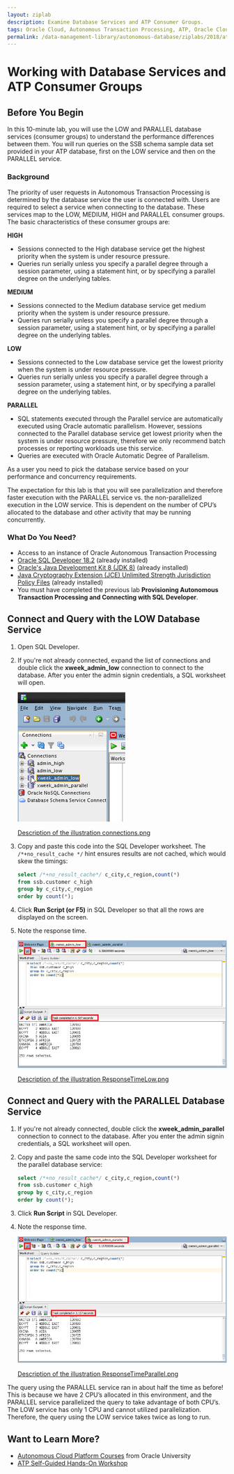 ```yaml
---
layout: ziplab
description: Examine Database Services and ATP Consumer Groups.
tags: Oracle Cloud, Autonomous Transaction Processing, ATP, Oracle Cloud Infrastructure, OCI
permalink: /data-management-library/autonomous-database/ziplabs/2018/atp-services/index.html
---
```

# Working with Database Services and ATP Consumer Groups #

## Before You Begin ##
In this 10-minute lab, you will use the LOW and PARALLEL database services (consumer groups) to understand the performance differences between them. You will run queries on the SSB schema sample data set provided in your ATP database, first on the LOW service and then on the PARALLEL service. 

### Background ###
The priority of user requests in Autonomous Transaction Processing is determined by the database service the user is connected with. Users are required to select a service when connecting to the database. These services map to the LOW, MEDIUM, HIGH and PARALLEL consumer groups. The basic characteristics of these consumer groups are:

**HIGH**
* Sessions connected to the High database service get the highest priority when the system is under resource pressure.
* Queries run serially unless you specify a parallel degree through a session parameter, using a statement hint, or by specifying a parallel degree on the underlying tables.

**MEDIUM**
* Sessions connected to the Medium database service get medium priority when the system is under resource pressure.
* Queries run serially unless you specify a parallel degree through a session parameter, using a statement hint, or by specifying a parallel degree on the underlying tables.

**LOW**
* Sessions connected to the Low database service get the lowest priority when the system is under resource pressure.
* Queries run serially unless you specify a parallel degree through a session parameter, using a statement hint, or by specifying a parallel degree on the underlying tables.

**PARALLEL**
* SQL statements executed through the Parallel service are automatically executed using Oracle automatic parallelism. However, sessions connected to the Parallel database service get lowest priority when the system is under resource pressure, therefore we only recommend batch processes or reporting workloads use this service.
* Queries are executed with Oracle Automatic Degree of Parallelism.

As a user you need to pick the database service based on your performance and concurrency requirements.

The expectation for this lab is that you will see parallelization and therefore faster execution with the PARALLEL service vs. the non-parallelized execution in the LOW service. This is dependent on the number of CPU’s allocated to the database and other activity that may be running concurrently.


### What Do You Need? ###
* Access to an instance of Oracle Autonomous Transaction Processing
* [Oracle SQL Developer 18.2](http://www.oracle.com/technetwork/developer-tools/sql-developer/overview/index.html)  (already installed)
* [Oracle's Java Development Kit 8 (JDK 8)](http://www.oracle.com/technetwork/java/javase/downloads/index.html) (already installed)
* [Java Cryptography Extension (JCE) Unlimited Strength Jurisdiction Policy Files](https://www.oracle.com/technetwork/java/javase/downloads/jce8-download-2133166.html) (already installed)
* You must have completed the previous lab **Provisioning Autonomous Transaction Processing and Connecting with SQL Developer**.


## Connect and Query with the LOW Database Service ##
1. Open SQL Developer. 
2. If you're not already connected, expand the list of connections and double click the **xweek_admin_low** connection to connect to the database. After you enter the admin signin credentials, a SQL worksheet will open.

    ![](img/connections.png)

    [Description of the illustration connections.png](files/connections.png)

3. Copy and paste this code into the SQL Developer worksheet. The `/*+no_result_cache */` hint ensures results are not cached, which would skew the timings:

   ````SQL
   select /*+no_result_cache*/ c_city,c_region,count(*) 
   from ssb.customer c_high
   group by c_city,c_region
   order by count(*);
   ````

4. Click **Run Script (or F5)** in SQL Developer so that all the rows are displayed on the screen.
5. Note the response time.
    
    ![](img/ResponseTimeLow.png)

    [Description of the illustration ResponseTimeLow.png](files/ResponseTimeLow.txt)


## Connect and Query with the PARALLEL Database Service ##
1. If you're not already connected, double click the **xweek_admin_parallel** connection to connect to the database. After you enter the admin signin credentials, a SQL worksheet will open.
2. Copy and paste the same code into the SQL Developer worksheet for the parallel database service:

   ````SQL
   select /*+no_result_cache*/ c_city,c_region,count(*) 
   from ssb.customer c_high
   group by c_city,c_region
   order by count(*);
   ````

3. Click **Run Script** in SQL Developer.
4. Note the response time.
    
    ![](img/ResponseTimeParallel.png)

    [Description of the illustration ResponseTimeParallel.png](files/ResponseTimeParallel.txt)

The query using the PARALLEL service ran in about half the time as before! This is because we have 2 CPU’s allocated in this environment, and the PARALLEL service parallelized the query to take advantage of both CPU’s. The LOW service has only 1 CPU and cannot utilized parallelization. Therefore, the query using the LOW service takes twice as long to run.


## Want to Learn More? ##
* [Autonomous Cloud Platform Courses](https://learn.oracle.com/pls/web_prod-plq-dad/dl4_pages.getpage?page=dl4homepage&get_params=offering:35573#filtersGroup1=&filtersGroup2=.f667&filtersGroup3=&filtersGroup4=&filtersGroup5=&filtersSearch=) from Oracle University 
* [ATP Self-Guided Hands-On Workshop](https://cloudsolutionhubs.github.io/autonomous-transaction-processing/workshops/?page=README.md)
